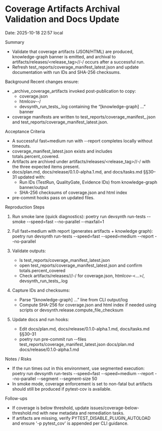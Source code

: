 # Coverage Artifacts Archival Validation and Docs Update

Date: 2025-10-18 22:57 local

Summary
- Validate that coverage artifacts (JSON/HTML) are produced, knowledge-graph banner is emitted, and archival to artifacts/releases/<release_tag>/<profile>/<timestamp>-<profile>/ occurs after a successful run.
- Refresh test_reports/coverage_manifest_latest.json and update documentation with run IDs and SHA-256 checksums.

Background
Recent changes ensure:
- _archive_coverage_artifacts invoked post-publication to copy:
  - coverage.json
  - htmlcov-<timestamp>-<profile>/
  - devsynth_run_tests_<profile>.log containing the “[knowledge-graph] …” banner
- coverage manifests are written to test_reports/coverage_manifest_<UTC>.json and test_reports/coverage_manifest_latest.json.

Acceptance Criteria
- A successful fast+medium run with --report completes locally without timeouts.
- coverage_manifest_latest.json exists and includes totals.percent_covered.
- Artifacts are archived under artifacts/releases/<release_tag>/<profile>/<timestamp>-<profile>/ with the three expected items present.
- docs/plan.md, docs/release/0.1.0-alpha.1.md, and docs/tasks.md §§30–31 updated with:
  - Run IDs (TestRun, QualityGate, Evidence IDs) from knowledge-graph banner/output
  - SHA-256 checksums of coverage.json and html index
- pre-commit hooks pass on updated files.

Reproduction Steps
1) Run smoke lane (quick diagnostics):
   poetry run devsynth run-tests --smoke --speed=fast --no-parallel --maxfail=1

2) Full fast+medium with report (generates artifacts + knowledge graph):
   poetry run devsynth run-tests --speed=fast --speed=medium --report --no-parallel

3) Validate outputs:
   - ls test_reports/coverage_manifest_latest.json
   - open test_reports/coverage_manifest_latest.json and confirm totals.percent_covered
   - Check artifacts/releases/<tag>/<profile>/<timestamp>-<profile>/ for coverage.json, htmlcov-<...>/, devsynth_run_tests_<profile>.log

4) Capture IDs and checksums:
   - Parse “[knowledge-graph] …” line from CLI output/log
   - Compute SHA-256 for coverage.json and html index if needed using scripts or devsynth.release.compute_file_checksum

5) Update docs and run hooks:
   - Edit docs/plan.md, docs/release/0.1.0-alpha.1.md, docs/tasks.md §§30–31
   - poetry run pre-commit run --files test_reports/coverage_manifest_latest.json docs/plan.md docs/release/0.1.0-alpha.1.md

Notes / Risks
- If the run times out in this environment, use segmented execution:
  poetry run devsynth run-tests --speed=fast --speed=medium --report --no-parallel --segment --segment-size 50
- In smoke mode, coverage enforcement is set to non-fatal but artifacts should still be produced if pytest-cov is available.

Follow-ups
- If coverage is below threshold, update issues/coverage-below-threshold.md with new metadata and remediation tasks.
- If artifacts are missing, verify PYTEST_DISABLE_PLUGIN_AUTOLOAD and ensure '-p pytest_cov' is appended per CLI guidance.
